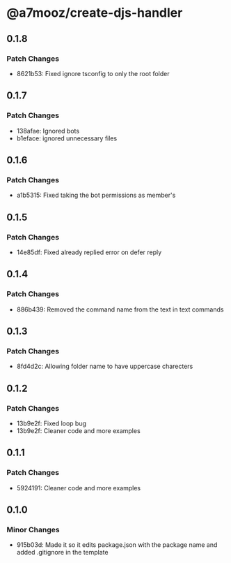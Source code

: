 # @a7mooz/create-djs-handler

## 0.1.8

### Patch Changes

-   8621b53: Fixed ignore tsconfig to only the root folder

## 0.1.7

### Patch Changes

-   138afae: Ignored bots
-   b1eface: ignored unnecessary files

## 0.1.6

### Patch Changes

-   a1b5315: Fixed taking the bot permissions as member's

## 0.1.5

### Patch Changes

-   14e85df: Fixed already replied error on defer reply

## 0.1.4

### Patch Changes

-   886b439: Removed the command name from the text in text commands

## 0.1.3

### Patch Changes

-   8fd4d2c: Allowing folder name to have uppercase charecters

## 0.1.2

### Patch Changes

-   13b9e2f: Fixed loop bug
-   13b9e2f: Cleaner code and more examples

## 0.1.1

### Patch Changes

-   5924191: Cleaner code and more examples

## 0.1.0

### Minor Changes

-   915b03d: Made it so it edits package.json with the package name and added .gitignore in the template
